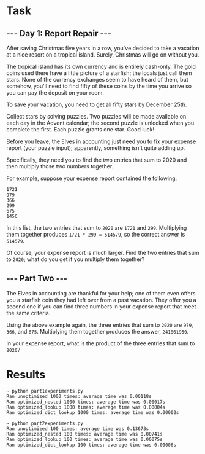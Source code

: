 # Task
## --- Day 1: Report Repair ---
After saving Christmas five years in a row, you've decided to take a vacation
at a nice resort on a tropical island. Surely, Christmas will go on without
you.

The tropical island has its own currency and is entirely cash-only. The gold
coins used there have a little picture of a starfish; the locals just call them
stars. None of the currency exchanges seem to have heard of them, but somehow,
you'll need to find fifty of these coins by the time you arrive so you can
pay the deposit on your room.

To save your vacation, you need to get all fifty stars by December 25th.

Collect stars by solving puzzles. Two puzzles will be made available on each
day in the Advent calendar; the second puzzle is unlocked when you complete the
first. Each puzzle grants one star. Good luck!

Before you leave, the Elves in accounting just need you to fix your expense
report (your puzzle input); apparently, something isn't quite adding up.

Specifically, they need you to find the two entries that sum to 2020 and then
multiply those two numbers together.

For example, suppose your expense report contained the following:

```
1721
979
366
299
675
1456
```

In this list, the two entries that sum to `2020` are `1721` and `299`. Multiplying
them together produces `1721 * 299 = 514579`, so the correct answer is `514579`.

Of course, your expense report is much larger. Find the two entries that sum to
`2020`; what do you get if you multiply them together?

## --- Part Two ---
The Elves in accounting are thankful for your help; one of them even offers you
a starfish coin they had left over from a past vacation. They offer you a
second one if you can find three numbers in your expense report that meet the
same criteria.

Using the above example again, the three entries that sum to `2020` are `979`, `366`,
and `675`. Multiplying them together produces the answer, `241861950`.

In your expense report, what is the product of the three entries that sum to
`2020`?

# Results
```
~ python part1experiments.py
Ran unoptimized 1000 times: average time was 0.00118s
Ran optimized_nested 1000 times: average time was 0.00017s
Ran optimized_lookup 1000 times: average time was 0.00004s
Ran optimized_dict_lookup 1000 times: average time was 0.00002s

~ python part2experiments.py
Ran unoptimized 100 times: average time was 0.13673s
Ran optimized_nested 100 times: average time was 0.00741s
Ran optimized_lookup 100 times: average time was 0.00075s
Ran optimized_dict_lookup 100 times: average time was 0.00006s
```
